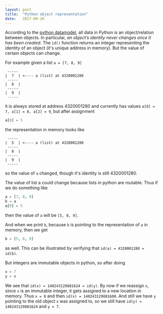 ```yaml
---
layout: post
title:  "Python object representation"
date:   2017-09-26
---
```


According to the [python datamodel](https://docs.python.org/2/reference/datamodel.html), 
all data in Python is an object/relation between objects. 
In particular, _an object’s identity never changes once it has been created._
The `id()` function returns an integer representing the identity of an object
(it's unique address in memory).
But the value of certain objects can change.

For example given a list `a = [7, 8, 9]`
```
 -----
|  7  | <---- a (list) at 4320001280
 -----
|  8  |
 -----
|  9  |
 -----
```
it is always stored at address 4320001280
and currently has values `a[0] = 7, a[1] = 8, a[2] = 9`,
but after assignment 
```py
a[0] = 5
```
the representation in memory looks like
```
 -----
|  5  | <---- a (list) at 4320001280
 -----
|  8  |
 -----
|  9  |
 -----
```
so the value of `a` changed, though it's identity is still 4320001280.

The value of list a could change because lists in python are mutable.
Thus if we do something like
```py
a = [7, 8, 9]
b = a
a[0] = 5
```
then the value of `a` will be `[5, 8, 9]`.

And when we print `b`, because `b` is pointing
to the representation of `a` in memory, 
then we get
```py
b = [5, 8, 9]
```
as well.
This can be illustrated by verifying that `id(a) = 4320001280 = id(b)`.

But integers are immutable objects in python, so after doing
```py
x = 7
y = x
```
We see that `id(x) = 140243129881624 = id(y)`.
By now if we reassign `x`, since `x` is an immutable integer,
it gets assigned to a new location in memory.
Thus
`x = 8`
and then `id(x) = 140243129881600`.
And still we have `y` pointing to the old object `x` was assigned to,
so we still have `id(y) = 140243129881624` and `y = 7`.





